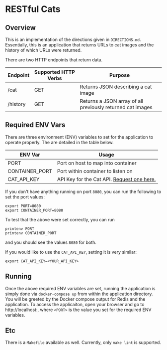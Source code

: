 # RESTful Cats

## Overview 

This is an implementation of the directions given in `DIRECTIONS.md`. Essentially, this is an application that returns URLs to cat images and the history of which URLs were returned. 

There are two HTTP endpoints that return data. 

| Endpoint | Supported HTTP Verbs | Purpose |
|-----------|-------------------------|-----------|
| /cat | GET | Returns JSON describing a cat image |
| /history | GET | Returns a JSON array of all previously returned cat images |


## Required ENV Vars

There are three environment (ENV) variables to set for the application to operate properly. The are detailed in the table below. 

| ENV Var | Usage |
|----------|--------|
| PORT | Port on host to map into container |
| CONTAINER_PORT | Port within container to listen on | 
| CAT_API_KEY | API Key for the Cat API. [Request one here.](http://thecatapi.com/api-key-registration.html) |  

If you don't have anything running on port `8080`, you can run the following to set the port values:

```
export PORT=8080
export CONTAINER_PORT=8080
```

To test that the above were set correctly, you can run
```
printenv PORT
printenv CONTAINER_PORT
```
and you should see the values `8080` for both.

If you would like to use the `CAT_API_KEY`, setting it is very similar:
```
export CAT_API_KEY=<YOUR_API_KEY>
```

## Running

Once the above required ENV variables are set, running the application is simply done via `docker-compose up` from within the application directory. You will be greeted by the Docker compose output for Redis and the application. To access the applicaiton, open your browser and go to http://localhost:<PORT>, where `<PORT>` is the value you set for the required ENV variables.

## Etc

There is a `Makefile` available as well. Currently, only `make lint` is supported.
